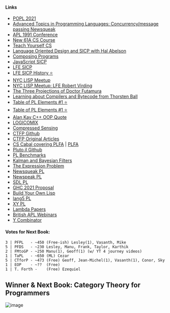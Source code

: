 #### Links

* [POPL 2021](https://popl21.sigplan.org/)
* [Advanced Topics in Programming Languages: Concurrency/message passing Newsqueak](https://youtu.be/hB05UFqOtFA)
* [APL 1991 Conference](https://www.youtube.com/watch?v=uZOZYYPmUnM)
* [New 61A CS Course](https://cs61a.org/)
* [Teach Yourself CS](https://teachyourselfcs.com/#programming)
* [Language Oriented Design and SICP with Hal Abelson](https://corecursive.com/039-hal-abelson-sicp/)
* [Composing Programs](https://composingprograms.com/)
* [JavaScript SICP](https://source-academy.github.io/sicp/)
* [LFE SICP](https://lfe.gitbooks.io/sicp/content/)
* [LFE SICP History :star:](https://lfe.gitbooks.io/sicp/content/fm/preface-3/index.html)
* [NYC LISP Meetup](https://www.meetup.com/LispNYC/events/past/)
* [NYC LISP Meetup: LFE Robert Virding](https://www.youtube.com/watch?v=CAOrdVJTUow)
* [The Three Projections of Doctor Futamura](http://blog.sigfpe.com/2009/05/three-projections-of-doctor-futamura.html)
* [Learning about Compilers and Bytecode from Thorsten Ball](https://corecursive.com/037-thorsten-ball-compilers/)
* [Table of PL Elements #1 :star:](https://twitter.com/code_report/status/1320929215928258560?s=20)
* [Table of PL Elements #1 :star:](https://craftofcoding.files.wordpress.com/2016/12/languagesptable.png)
* [Alan Kay C++ OOP Quote](https://medium.com/@xcheck/i-invented-the-term-object-oriented-and-c-was-not-what-i-had-in-min-98a48e4f4246#:~:text=1%20min%20read-,%E2%80%9CI%20invented%20the%20term%20'object%20oriented'%2C%20and%20C%2B%2B,and%20first%20OO%20language%20Smalltalk.&text=Millions%20of%20apps%20have%20been,created%2C%20and%20that's%20the%20problem.)
* [LOGICOMIX](https://www.amazon.com/Logicomix-search-truth-Apostolos-Doxiadis-ebook/dp/B0117S8JSS)
* [Compressed Sensing](https://en.wikipedia.org/wiki/Compressed_sensing)
* [CTFP Github](https://github.com/hmemcpy/milewski-ctfp-pdf)
* [CTFP Original Articles](https://bartoszmilewski.com/2014/10/28/category-theory-for-programmers-the-preface/)
* [CS Cabal covering PLFA](http://compscicabal.github.io/) | [PLFA](https://plfa.github.io/)
* [Pluto.jl Github](https://github.com/fonsp/Pluto.jl)
* [PL Benchmarks](https://benchmarksgame-team.pages.debian.net/benchmarksgame/which-programs-are-fastest.html)
* [Kalman and Bayesian Filters](https://github.com/rlabbe/Kalman-and-Bayesian-Filters-in-Python)
* [The Expression Problem](https://eli.thegreenplace.net/2016/the-expression-problem-and-its-solutions/)
* [Newsqueak PL](https://swtch.com/~rsc/thread/newsqueak.pdf)
* [Newspeak PL](https://en.wikipedia.org/wiki/Newspeak_(programming_language))
* [SDL PL](https://en.wikipedia.org/wiki/Specification_and_Description_Language)
* [GHC 2021 Proposal](https://github.com/ghc-proposals/ghc-proposals/blob/master/proposals/0380-ghc2021.rst)
* [Build Your Own Lisp](http://www.buildyourownlisp.com/contents)
* [lang5 PL](http://lang5.sourceforge.net/tiki-index.php)
* [XY PL](http://nsl.com/k/xy/xy.htm)
* [Lambda Papers](https://en.wikisource.org/wiki/Lambda_Papers)
* [British APL Webinars](https://britishaplassociation.org/)
* [Y Combinator](https://www.badykov.com/general/2017/11/12/ycombinator/)

#### Votes for Next Book:
```
3 | PFPL   - ~450 (Free-ish) Lesley(1), Vasanth, Mike 
5 | PFDS   - ~230 Lesley, Manu, Frank, Taylor, Karthik
2 | FMtoGP - ~250 Manu(1), Geoff(1) (w/ YT 4 journey videos)
1 | TaPL   - ~650 (ML) Cezar 
5 | CTforP - ~473 (Free) Geoff, Jean-Michel(1), Vasanth(1), Conor, Sky
1 | EOP    - ~??  (Free)  
1 | T. Forth -    (Free) Ezequiel
```

## Winner & Next Book: Category Theory for Programmers

![image](https://user-images.githubusercontent.com/36027403/103606343-2a0df580-4ee4-11eb-9b4f-422f44f9e1d3.png)
